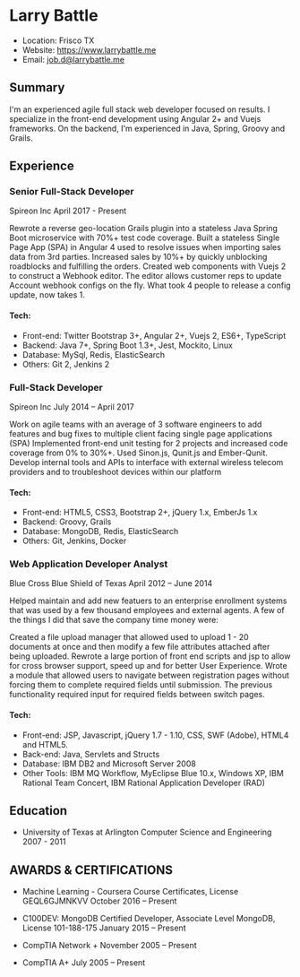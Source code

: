 # Larry Battle

- Location: Frisco TX
- Website: https://www.larrybattle.me
- Email: job.d@larrybattle.me

## Summary

I'm an experienced agile full stack web developer focused on results. 
I specialize in the front-end development using Angular 2+ and Vuejs frameworks. On the backend, I'm experienced in Java, Spring, Groovy and Grails.

## Experience

### Senior Full-Stack Developer

Spireon Inc
April 2017 - Present

Rewrote a reverse geo-location Grails plugin into a stateless Java Spring Boot microservice with 70%+ test code coverage.
Built a stateless Single Page App (SPA) in Angular 4 used to resolve issues when importing sales data from 3rd parties. Increased sales by 10%+ by quickly unblocking roadblocks and fulfilling the orders.
Created web components with Vuejs 2 to construct a Webhook editor. The editor allows customer reps to update Account webhook configs on the fly. What took 4 people to release a config update, now takes 1.

#### Tech:

- Front-end: Twitter Bootstrap 3+, Angular 2+, Vuejs 2, ES6+, TypeScript
- Backend: Java 7+, Spring Boot 1.3+, Jest, Mockito, Linux
- Database: MySql, Redis, ElasticSearch
- Others: Git 2, Jenkins 2

### Full-Stack Developer

Spireon Inc
July 2014 – April 2017

Work on agile teams with an average of 3 software engineers to add features and bug fixes to multiple client facing single page applications (SPA)
Implemented front-end unit testing for 2 projects and increased code coverage from 0% to 30%+. Used Sinon.js, Qunit.js and Ember-Qunit.
Develop internal tools and APIs to interface with external wireless telecom providers and to troubleshoot devices within our platform

#### Tech:

- Front-end: HTML5, CSS3, Bootstrap 2+, jQuery 1.x, EmberJs 1.x
- Backend: Groovy, Grails
- Database: MongoDB, Redis, ElasticSearch
- Others: Git, Jenkins, Docker

### Web Application Developer Analyst

Blue Cross Blue Shield of Texas
April 2012 – June 2014

Helped maintain and add new featuers to an enterprise enrollment systems that was used by a few thousand employees and external agents. A few of the things I did that save the company time money were:

Created a file upload manager that allowed used to upload 1 - 20 documents at once and then modify a few file attributes attached after being uploaded.
Rewrote a large portion of front end scripts and jsp to allow for cross browser support, speed up and for better User Experience.
Wrote a module that allowed users to navigate between registration pages without forcing them to complete required fields until submission. The previous functionality required input for required fields between switch pages.

#### Tech:

- Front-end: JSP, Javascript, jQuery 1.7 - 1.10, CSS, SWF (Adobe), HTML4 and HTML5.
- Back-end: Java, Servlets and Structs
- Database: IBM DB2 and Microsoft Server 2008
- Other Tools: IBM MQ Workflow, MyEclipse Blue 10.x, Windows XP, IBM Rational Team Concert, IBM Rational Application Developer (RAD)

## Education

- University of Texas at Arlington
Computer Science and Engineering
2007 - 2011

## AWARDS & CERTIFICATIONS

- Machine Learning - Coursera Course Certificates, 
License GEQL6GJMNKVV
October 2016 – Present

- C100DEV: MongoDB Certified Developer, Associate Level
MongoDB, License 101-188-175
January 2015 – Present

- CompTIA Network +
November 2005 – Present

- CompTIA A+
July 2005 – Present

